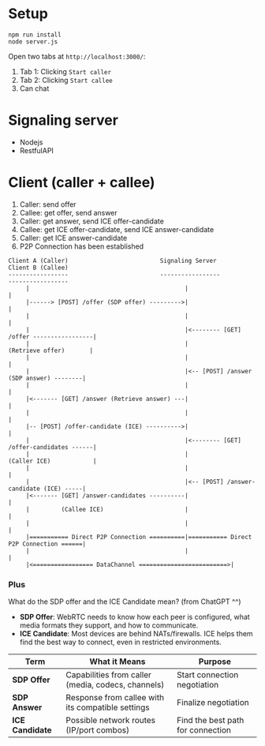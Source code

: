 # Setup
```
npm run install
node server.js
```
Open two tabs at `http://localhost:3000/`:
1. Tab 1: Clicking `Start caller`
2. Tab 2: Clicking `Start callee`
3. Can chat

# Signaling server
- Nodejs
- RestfulAPI
# Client (caller + callee)
1. Caller: send offer
2. Callee: get offer, send answer
3. Caller: get answer, send ICE offer-candidate
4. Callee: get ICE offer-candidate, send ICE answer-candidate
5. Caller: get ICE answer-candidate
6. P2P Connection has been established

```
Client A (Caller)                          Signaling Server                         Client B (Callee)
-----------------                          -----------------                        -----------------
     |                                            |                                         |
     |------> [POST] /offer (SDP offer) --------->|                                         |
     |                                            |                                         |
     |                                            |<-------- [GET] /offer -----------------|
     |                                            |                 (Retrieve offer)       |
     |                                            |                                         |
     |                                            |<-- [POST] /answer (SDP answer) --------|
     |                                            |                                         |
     |<------- [GET] /answer (Retrieve answer) ---|                                         |
     |                                            |                                         |
     |-- [POST] /offer-candidate (ICE) ---------->|                                         |
     |                                            |<-------- [GET] /offer-candidates ------|
     |                                            |                (Caller ICE)            |
     |                                            |                                         |
     |                                            |<-- [POST] /answer-candidate (ICE) -----|
     |<------- [GET] /answer-candidates ----------|                                         |
     |         (Callee ICE)                       |                                         |
     |                                            |                                         |
     |=========== Direct P2P Connection ==========|=========== Direct P2P Connection ======|
     |                                            |                                         |
     |<================= DataChannel =========================>|
```
### Plus
What do the SDP offer and the ICE Candidate mean? (from ChatGPT ^^)
- **SDP Offer**: WebRTC needs to know how each peer is configured, what media formats they support, and how to communicate.
- **ICE Candidate**: Most devices are behind NATs/firewalls. ICE helps them find the best way to connect, even in restricted environments.

| Term              | What it Means                                      | Purpose                           |
| ----------------- | -------------------------------------------------- | --------------------------------- |
| **SDP Offer**     | Capabilities from caller (media, codecs, channels) | Start connection negotiation      |
| **SDP Answer**    | Response from callee with its compatible settings  | Finalize negotiation              |
| **ICE Candidate** | Possible network routes (IP/port combos)           | Find the best path for connection |


